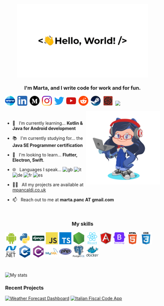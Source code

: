 <p align="center">
  <img align="center" src="https://github.com/martapanc/martapanc/raw/master/pics/hello_world.gif" height="240">
</p>
<h3 align="center">I'm Marta, and I write code for work and for fun.</h3>

[![Website](https://github.com/martapanc/martapanc/blob/master/icons/www.png)](https://mpancaldi.co.uk)&nbsp; 
[![Linkedin](https://github.com/martapanc/martapanc/blob/master/icons/linkedin.png)](https://www.linkedin.com/in/martapancaldi/)&nbsp; 
[![Medium](https://github.com/martapanc/martapanc/blob/master/icons/medium.png)](https://medium.com/@marta.panc/)&nbsp; 
[![Instagram](https://github.com/martapanc/martapanc/blob/master/icons/instagram.png)](https://www.instagram.com/pancakemarta/)&nbsp; 
[![Twitter](https://github.com/martapanc/martapanc/blob/master/icons/twitter_32.png)](https://twitter.com/_pancakem_)&nbsp; 
[![Youtube](https://github.com/martapanc/martapanc/blob/master/icons/youtube.png)](https://www.youtube.com/channel/UCvQWDSKE8fY7srB8hO1vWNw)&nbsp; 
[![Reddit](https://github.com/martapanc/martapanc/blob/master/icons/reddit.png)](https://www.reddit.com/user/pancaldim)&nbsp; 
[![Steam](https://github.com/martapanc/martapanc/blob/master/icons/steam.png)](https://steamcommunity.com/id/martap/)&nbsp; 
[![Codewars](https://github.com/martapanc/martapanc/blob/master/icons/codewars.png)](https://www.codewars.com/users/martapanc/)&nbsp; 
![](https://komarev.com/ghpvc/?username=martapanc)

<img align="right" src="https://github.com/martapanc/martapanc/raw/master/pics/octocat-flipped.png" width="240" height="240">

<br/>

- 🌱 &nbsp; I’m currently learning... **Kotlin & Java for Android development**

- 📚 &nbsp; I'm currently studying for... the **Java SE Programmer certification**

- 📝 &nbsp; I'm looking to learn... **Flutter, Electron, Swift**. 

- 🌐 &nbsp; Languages I speak... <img src="https://github.com/hjnilsson/country-flags/blob/master/png100px/gb.png" alt="gb" width="35" height="20"/>&nbsp;<img src="https://github.com/hjnilsson/country-flags/blob/master/png100px/it.png" alt="it" width="35" height="20"/>&nbsp;<img src="https://github.com/hjnilsson/country-flags/blob/master/png100px/de.png" alt="de" width="35" height="20"/>&nbsp;<img src="https://github.com/hjnilsson/country-flags/blob/master/png100px/fr.png" alt="fr" width="35" height="20"/>&nbsp;<img src="https://github.com/hjnilsson/country-flags/blob/master/png100px/es.png" alt="es" width="35" height="20"/>

- 👨‍💻 &nbsp; All my projects are available at [mpancaldi.co.uk](https://mpancaldi.co.uk)

- 📫 &nbsp; Reach out to me at **marta.panc AT gmail.com**

<br/>

<h3 align="center">My skills</h3>

<p align="left">
<img src="https://github.com/devicons/devicon/blob/master/icons/android/android-original.svg" alt="android" width="40" height="40"/>
<img src="https://github.com/devicons/devicon/blob/master/icons/python/python-original.svg" alt="python" width="40" height="40"/>
<img src="https://github.com/devicons/devicon/blob/master/icons/django/django-original.svg" alt="django" width="40" height="40"/>
<img src="https://github.com/devicons/devicon/blob/master/icons/javascript/javascript-original.svg" alt="javascript" width="40" height="40"/>
<img src="https://github.com/devicons/devicon/blob/master/icons/typescript/typescript-original.svg" alt="typescript" width="40" height="40"/>
<img src="https://github.com/devicons/devicon/blob/master/icons/nodejs/nodejs-original.svg" alt="nodejs" width="40" height="40"/>
<img src="https://github.com/devicons/devicon/blob/master/icons/react/react-original-wordmark.svg" alt="react" width="40" height="40"/>
<img src="https://github.com/devicons/devicon/blob/master/icons/angularjs/angularjs-original.svg" alt="angularjs" width="40" height="40"/>
<img src="https://github.com/devicons/devicon/blob/master/icons/bootstrap/bootstrap-plain-wordmark.svg" alt="bootstrap" width="40" height="40"/>
<img src="https://github.com/devicons/devicon/blob/master/icons/html5/html5-original-wordmark.svg" alt="html5" width="40" height="40"/>
<img src="https://github.com/devicons/devicon/blob/master/icons/css3/css3-original-wordmark.svg" alt="css3" width="40" height="40"/>
<img src="https://github.com/devicons/devicon/blob/master/icons/dot-net/dot-net-original-wordmark.svg" alt="dotnet" width="40" height="40"/>
<img src="https://github.com/devicons/devicon/blob/master/icons/cplusplus/cplusplus-original.svg" alt="cplusplus" width="40" height="40"/>
<img src="https://github.com/devicons/devicon/blob/master/icons/csharp/csharp-original.svg" alt="csharp" width="40" height="40"/>
<img src="https://github.com/devicons/devicon/blob/master/icons/mysql/mysql-original-wordmark.svg" alt="mysql" width="40" height="40"/>
<img src="https://github.com/devicons/devicon/blob/master/icons/php/php-original.svg" alt="php" width="40" height="40"/>
<img src="https://github.com/devicons/devicon/blob/master/icons/postgresql/postgresql-original-wordmark.svg" alt="postgresql" width="40" height="40"/>
<img src="https://github.com/devicons/devicon/blob/master/icons/docker/docker-original-wordmark.svg" alt="docker" width="40" height="40"/>
</p>

<br/>

![My stats](https://github-readme-stats.vercel.app/api?username=martapanc&show_icons=true)

<h3>Recent Projects</h3>

<!-- [![Twitch Slack notifier](https://github-readme-stats.vercel.app/api/pin/?username=martapanc&repo=Twitch-notifier)](https://github.com/martapanc/Twitch-notifier) -->
<!-- [![My website](https://github-readme-stats.vercel.app/api/pin/?username=martapanc&repo=react-gh-pages)](https://github.com/martapanc/react-gh-pages) -->
[![Weather Forecast Dashboard](https://github-readme-stats.vercel.app/api/pin/?username=martapanc&repo=React-Weather-Dashboard)](https://github.com/martapanc/React-Weather-Dashboard)
[![Italian Fiscal Code App](https://github-readme-stats.vercel.app/api/pin/?username=martapanc&repo=ItalianFiscalCodeCalculatorApp)](https://github.com/martapanc/ItalianFiscalCodeCalculatorApp)

